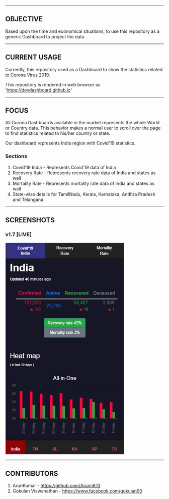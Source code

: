 ---------
OBJECTIVE
---------

Based upon the time and economical situations, to use this repository as a generic Dashboard to project the data

-------------
CURRENT USAGE
-------------

Currently, this repository used as a Dashboard to show the statistics related to Corona Virus 2019.

This repository is rendered in web browser as 'https://devdashboard.github.io'

-----
FOCUS
-----

All Corona Dashboards available in the market represents the whole World or Country data.
This behavior makes a normal user to scroll over the page to find statistics related to his/her country or state.

Our dashboard represents India region with Covid'19 statistics.

### Sections

1. Covid'19 India - Represents Covid'19 data of India
2. Recovery Rate - Represents recovery rate data of India and states as well
3. Mortality Rate - Represents mortality rate data of India and states as well
4. State-wise details for TamilNadu, Kerala, Karnataka, Andhra Pradesh and Telangana

-----------
SCREENSHOTS
-----------

### v1.7 [LIVE]

![v1.7](https://github.com/devdashboard/devdashboard.github.io/blob/master/screenshots/v1.7.JPG)

------------
CONTRIBUTORS
------------

1. ArunKumar - https://github.com/ArunnK13
2. Gokulan Viswanathan - https://www.facebook.com/gokulan90
